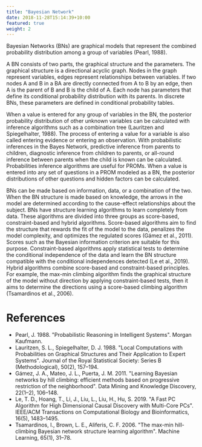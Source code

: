 ```yaml
---
title: "Bayesian Network"
date: 2018-11-28T15:14:39+10:00
featured: true
weight: 2
---
```

Bayesian Networks (BNs) are graphical models that represent the combined probability distribution among a group of variables (Pearl, 1988).

A BN consists of two parts, the graphical structure and the parameters. The graphical structure is a directional acyclic graph. Nodes in the graph represent variables, edges represent relationships between variables. If two nodes A and B in a BA are directly connected from A to B by an edge, then A is the parent of B and B is the child of A. Each node has parameters that define its conditional probability distribution with its parents. In discrete BNs, these parameters are defined in conditional probability tables.

When a value is entered for any group of variables in the BN, the posterior probability distribution of other unknown variables can be calculated with inference algorithms such as a combination tree (Lauritzen and Spiegelhalter, 1988). The process of entering a value for a variable is also called entering evidence or entering an observation. With probabilistic inferences in the Bayes Network, predictive inference from parents to children, diagnostic inference from children to parents, or all-round inference between parents when the child is known can be calculated. Probabilities inference algorithms are useful for PROMs. When a value is entered into any set of questions in a PROM modeled as a BN, the posterior distributions of other questions and hidden factors can be calculated.

BNs can be made based on information, data, or a combination of the two. When the BN structure is made based on knowledge, the arrows in the model are determined according to the cause-effect relationships about the subject. BNs have structure learning algorithms to learn completely from data. These algorithms are divided into three groups as score-based, constraint-based and hybrid algorithms. Score-based algorithms aim to find the structure that rewards the fit of the model to the data, penalizes the model complexity, and optimizes the regulated scores (Gámez et al., 2011). Scores such as the Bayesian information criterion are suitable for this purpose. Constraint-based algorithms apply statistical tests to determine the conditional independence of the data and learn the BN structure compatible with the conditional independences detected (Le et al., 2019). Hybrid algorithms combine score-based and constraint-based principles. For example, the max-min climbing algorithm finds the graphical structure of the model without direction by applying constraint-based tests, then it aims to determine the directions using a score-based climbing algorithm (Tsamardinos et al., 2006).

# References

- Pearl, J. 1988. "Probabilistic Reasoning in Intelligent Systems". Morgan Kaufmann.
- Lauritzen, S. L., Spiegelhalter, D. J. 1988. "Local Computations with Probabilities on Graphical Structures and Their Application to Expert Systems". Journal of the Royal Statistical Society: Series B (Methodological), 50(2), 157–194.
- Gámez, J. A., Mateo, J. L., Puerta, J. M. 2011. "Learning Bayesian networks by hill climbing: efficient methods based on progressive restriction of the neighborhood". Data Mining and Knowledge Discovery, 22(1–2), 106–148.
- Le, T. D., Hoang, T., Li, J., Liu, L., Liu, H., Hu, S. 2019. "A Fast PC Algorithm for High Dimensional Causal Discovery with Multi-Core PCs". IEEE/ACM Transactions on Computational Biology and Bioinformatics, 16(5), 1483–1495.
- Tsamardinos, I., Brown, L. E., Aliferis, C. F. 2006. "The max-min hill-climbing Bayesian network structure learning algorithm". Machine Learning, 65(1), 31–78.
